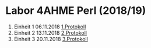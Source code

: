 # Labor 4AHME Perl (2018/19)

1) Einheit 1 06.11.2018 [1.Protokoll](https://github.com/pernim15/protokoll_G2_pernim15_06.11.2018)
2) Einheit 2 13.11.2018 [2.Protokoll](https://github.com/pernim15/protokoll_G2_pernim15_13.11.2018)
3) Einheit 3 20.11.2018 [3.Protokoll]()
